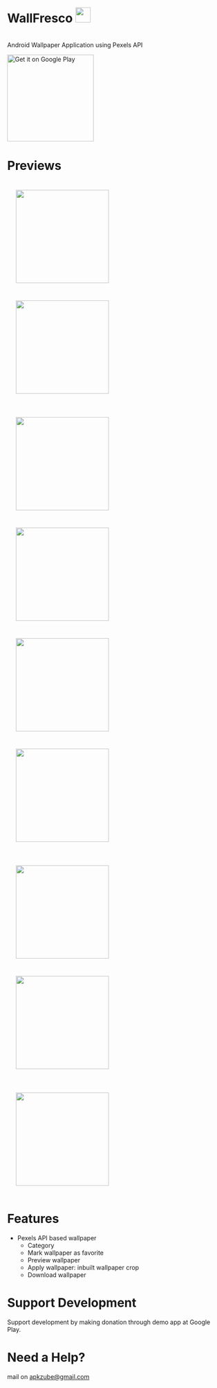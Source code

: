 # WallFresco <img src="https://github.com/Vpn97/WallFresco/blob/master/app/src/main/res/mipmap-xxxhdpi/ic_launcher.png" width="35">
<br>Android Wallpaper Application using Pexels API
<p><a href='https://play.google.com/store/apps/details?id=com.apkzube.wallfresco&hl=en'><img alt='Get it on Google Play' src='https://play.google.com/intl/en_us/badges/images/generic/en_badge_web_generic.png' width="200"/></a></p>


# Previews
<img src="https://github.com/Vpn97/WallFresco/blob/master/screenshot/Screenshot_20200503-181845_Wall%20Fresco.jpg" width="215" style="padding: 20px"> <img src="https://github.com/Vpn97/WallFresco/blob/master/screenshot/Screenshot_20200503-181856_Wall%20Fresco.jpg" width="215"  style="padding: 20px"> 

<img src="https://github.com/Vpn97/WallFresco/blob/master/screenshot/Screenshot_20200503-181913_Wall%20Fresco.jpg" width="215"  style="padding: 20px"> <img src="https://github.com/Vpn97/WallFresco/blob/master/screenshot/Screenshot_20200503-181948_Wall%20Fresco.jpg" width="215"  style="padding: 20px"> 
<img src="https://github.com/Vpn97/WallFresco/blob/master/screenshot/Screenshot_20200503-182015_Wall%20Fresco.jpg" width="215"  style="padding: 20px"> <img src="https://github.com/Vpn97/WallFresco/blob/master/screenshot/Screenshot_20200503-182203_Wall%20Fresco.jpg" width="215"  style="padding: 20px"> 

<img src="https://github.com/Vpn97/WallFresco/blob/master/screenshot/Screenshot_20200503-182243_Wall%20Fresco.jpg" width="215"  style="padding: 20px"> <img src="https://github.com/Vpn97/WallFresco/blob/master/screenshot/Screenshot_20200503-182310_Wall%20Fresco.jpg" width="215"  style="padding: 20px"> 

<img src="https://github.com/Vpn97/WallFresco/blob/master/screenshot/Screenshot_20200503-182320_Wall%20Fresco.jpg" width="215"  style="padding: 20px"> 



# Features
* Pexels API based wallpaper
  * Category
  * Mark wallpaper as favorite
  * Preview wallpaper
  * Apply wallpaper: inbuilt wallpaper crop
  * Download wallpaper

# Support Development
Support development by making donation through demo app at Google Play.

# Need a Help?
 mail on apkzube@gmail.com

